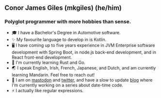 ## Conor James Giles (mkgiles) (he/him)
### Polyglot programmer with more hobbies than sense.
- 🎓 I have a Bachelor's Degree in Automotive software.
- ✨ My favourite language to develop in is Kotlin.
- 🖥️ I have coming up to five years experience in JVM Enterprise software development with Spring Boot, in node.js back-end development, and in React front-end development.
- 🌱 I'm currently learning Rust and Go.
- 🌏 I speak English, Irish, French, Japanese, and Dutch, and am currently learning Mandarin. Feel free to reach out!
- 🦣 I am on [mastodon](https://mastodon.ie/@mkgiles) and [twitter](https://twitter.com/mkgiles), and have a slow to update [blog](https://mkgiles.net) where I'm currently working on a series about date-time code.
- ⚡ I actually like regular expressions.
<!--
**mkgiles/mkgiles** is a ✨ _special_ ✨ repository because its `README.md` (this file) appears on your GitHub profile.

Here are some ideas to get you started:

- 🔭 I’m currently working on ...
- 🌱 I’m currently learning ...
- 👯 I’m looking to collaborate on ...
- 🤔 I’m looking for help with ...
- 💬 Ask me about ...
- 📫 How to reach me: ...
- 😄 Pronouns: ...
- ⚡ Fun fact: ...
-->
